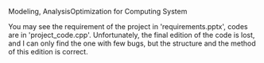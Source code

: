 Modeling, AnalysisOptimization for Computing System

You may see the requirement of the project in 'requirements.pptx', codes are in 'project_code.cpp'. Unfortunately, the final edition of the code is lost, and I can only find the one with few bugs, but the structure and the method of this edition is correct.
